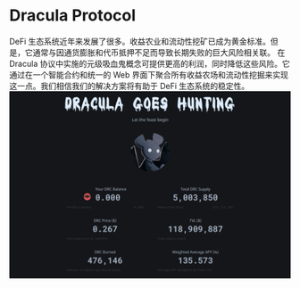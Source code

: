# Dracula Protocol

DeFi 生态系统近年来发展了很多。收益农业和流动性挖矿已成为黄金标准。但是，它通常与因通货膨胀和代币抵押不足而导致长期失败的巨大风险相关联。
在 Dracula 协议中实施的元级吸血鬼概念可提供更高的利润，同时降低这些风险。它通过在一个智能合约和统一的 Web 界面下聚合所有收益农场和流动性挖掘来实现这一点。我们相信我们的解决方案将有助于 DeFi 生态系统的稳定性。![draculaprotocol-dapp-defi-ethereum-image1_e9f838f6443d69004c9a0ddcb7c59703](draculaprotocol-dapp-defi-ethereum-image1_e9f838f6443d69004c9a0ddcb7c59703.png)
